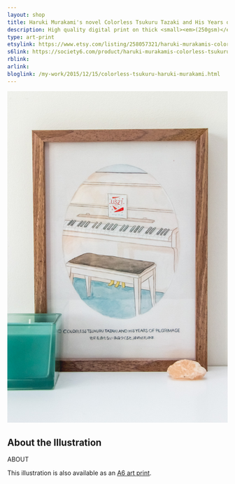 ```yaml
---
layout: shop
title: Haruki Murakami's novel Colorless Tsukuru Tazaki and His Years of Pilgrimage A4 Art Print
description: High quality digital print on thick <small><em>(250gsm)</em></small> silk card. Blank on back. Sent in a protective cello bag.<br><br>A4 in size <small><em>(21 x 29.7cm or 8.3 x 11.7in)</em></small>
type: art-print
etsylink: https://www.etsy.com/listing/258057321/haruki-murakamis-colorless-tsukuru
s6link: https://society6.com/product/haruki-murakamis-colorless-tsukuru-tazaki-and-his-years-of-pilgrimage-book-cover_print#1=45
rblink: 
arlink: 
bloglink: /my-work/2015/12/15/colorless-tsukuru-haruki-murakami.html
---
```


<div class="carosel">
    <img src="/assets/shop/murakami-colorless-tsukuru-a4-art-print.jpg" alt="A4 art print of Haruki Murakami's novel Colorless Tsukuru Tazaki and His Years of Pilgrimage, by A Rose Cast" title="A4 art print of Haruki Murakami's novel Colorless Tsukuru Tazaki and His Years of Pilgrimage, by @arosecast">
</div>

<h2>About the Illustration</h2>
ABOUT

This illustration is also available as an [A6 art print]().